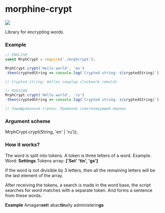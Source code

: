 # morphine-crypt

![](https://i.ibb.co/84sP7kQ/ss.png)

Library for encrypting words.

### Example

```javascript
// ENGLISH 
const MrphCrypt = require('./mrphcrypt');

MrphCrypt.crypt('Hello world', 'en')
.then(cryptedString => console.log(`Crypted string: ${cryptedString}`));

// Crypted string: Helles cowplop clockwork remolds

// RUSSIAN
MrphCrypt.crypt('Hello world', 'ru')
.then(cryptedString => console.log(`Crypted string: ${cryptedString}`));

// Зашифрованная строка: Примаков советизирующий мирных

```
### Argument scheme
MrphCrypt.crypt(String, 'en' | 'ru'));

### How it works?

The word is split into tokens. A token is three letters of a word.
Example.
Word: **Settings**
Tokens array: **['Set' 'tin', 'gs']**

If the word is not divisible by 3 letters, then all the remaining letters will be the last element of the array.

After receiving the tokens, a search is made in the word base, the script searches for word matches with a separate token.
And forms a sentence from these words.
`

**Example**
Amagan**set**t abac**tin**ally administerin**gs**

